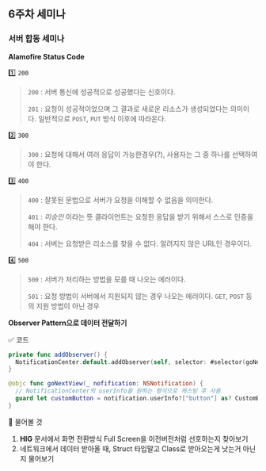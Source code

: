 ## 6주차 세미나

### 서버 합동 세미나



**Alamofire Status Code**

1️⃣ `200`

> `200` : 서버 통신에 성공적으로 성공했다는 신호이다.
>
> `201` : 요청이 성공적이었으며 그 결과로 새로운 리소스가 생성되었다는 의미이다. 일반적으로 `POST`, `PUT` 방식 이후에 따라온다.

2️⃣ `300` 

> `300` : 요청에 대해서 여러 응답이 가능한경우(?), 사용자는 그 중 하나를 선택하여야 한다.

3️⃣ `400 `

> `400` : 잘못된 문법으로 서버가 요청을 이해할 수 없음을 의미한다.
>
> `401` : *미승인* 이라는 뜻 클라이언트는 요청한 응답을 받기 위해서 스스로 인증을 해야 한다.
>
> `404` : 서버는 요청받은 리소스를 찾을 수 없다. 알려지지 않은 URL인 경우이다.

4️⃣ `500` 

> `500` : 서버가 처리하는 방법을 모를 때 나오는 에러이다.
>
> `501` : 요청 방법이 서버에서 지원되지 않는 경우 나오는 에러이다. `GET`, `POST` 등의 지원 방법이 아닌 경우





**Observer Pattern으로 데이터 전달하기**

✅ 코드

```swift
private func addObserver() {
  NotificationCenter.default.addObserver(self, selector: #selector(goNextView(_:)), name: .clickCustomButton, object: nil)
}

@objc func goNextView(_ nofification: NSNotification) {
  // NotificationCenter의 userInfo을 원하는 형식으로 캐스팅 후 사용
  guard let customButton = notification.userInfo?["button"] as? CustomButton else { return }
}
```







🔵 물어볼 것

1. **HIG** 문서에서 화면 전환방식 Full Screen을 이전버전처럼 선호하는지 찾아보기
2. 네트워크에서 데이터 받아올 때, Struct 타입말고 Class로 받아오는게 낫는거 아닌지 물어보기